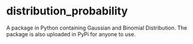 # distribution_probability
A package in Python containing Gaussian and Binomial Distribution. The package is also uploaded in PyPi for anyone to use.
